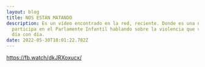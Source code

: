 ```yaml
---
layout: blog
title: NOS ESTÁN MATANDO
description: Es un vídeo encontrado en la red, reciente. Donde es una niña que
  participa en el Parlamente Infantil hablando sobre la violencia que vivimos
  día con día.
date: 2022-05-30T18:01:22.782Z
---
```

<https://fb.watch/dkJRXoxucx/>